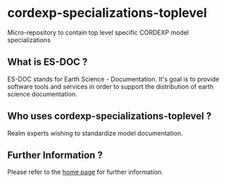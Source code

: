 cordexp-specializations-toplevel
===============

Micro-repository to contain top level specific CORDEXP model specializations


What is ES-DOC ?
--------------------------------------

ES-DOC stands for Earth Science - Documentation.  It's goal is to provide software tools and services in order to support the distribution of earth science documentation.


Who uses cordexp-specializations-toplevel ?
--------------------------------------

Realm experts wishing to standardize model documentation.


Further Information ?
--------------------------------------

Please refer to the [home page](http:es-doc.org) for further information.
